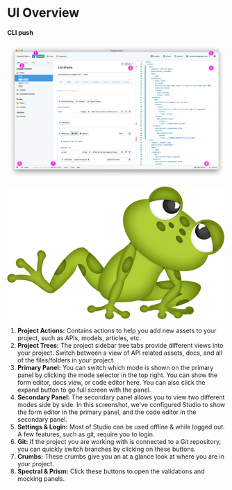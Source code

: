 # UI Overview

#### CLI push

![](../assets/images/studio-overview.png)

![](../assets/images/frog.png)

1. **Project Actions:** Contains actions to help you add new assets to your project, such as APIs, models, articles, etc.
2. **Project Trees:** The project sidebar tree tabs provide different views into your project. Switch between a view of API related assets, docs, and all of the files/folders in your project.
3. **Primary Panel:** You can switch which mode is shown on the primary panel by clicking the mode selector in the top right. You can show the form editor, docs view, or code editor here. You can also click the expand button to go full screen with the panel.
4. **Secondary Panel:** The secondary panel allows you to view two different modes side by side. In this screenshot, we've configured Studio to show the form editor in the primary panel, and the code editor in the secondary panel.
5. **Settings & Login:** Most of Studio can be used offline & while logged out. A few features, such as git, require you to login.
6. **Git:** If the project you are working with is connected to a Git repository, you can quickly switch branches by clicking on these buttons.
7. **Crumbs:** These crumbs give you an at a glance look at where you are in your project.
8. **Spectral & Prism:** Click these buttons to open the validations and mocking panels.